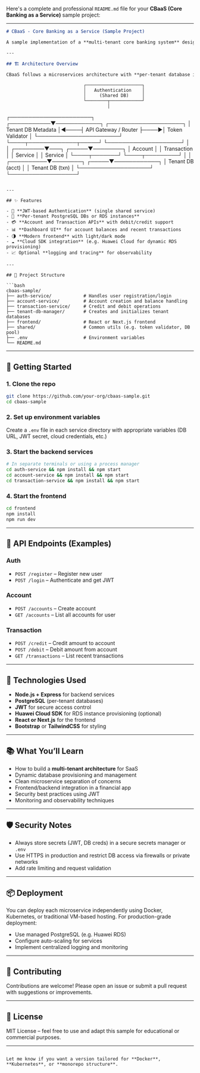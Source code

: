 Here's a complete and professional `README.md` file for your **CBaaS (Core Banking as a Service)** sample project:

---

```markdown
# CBaaS - Core Banking as a Service (Sample Project)

A sample implementation of a **multi-tenant core banking system** designed as a set of microservices with support for tenant-level database isolation, secure authentication, and modern frontend integration. Each tenant can create accounts, perform credit/debit transactions, and view financial summaries.

---

## 🏗️ Architecture Overview

CBaaS follows a microservices architecture with **per-tenant database isolation**:

```

```
                             ┌─────────────────────┐
                             │   Authentication    │
                             │     (Shared DB)     │
                             └────────┬────────────┘
                                      │
```

┌──────────────────────┐     ┌───────────▼────────────┐     ┌────────────────────┐
│  Tenant DB Metadata  │◄────┤  API Gateway / Router  ├────►│   Token Validator   │
└──────────────────────┘     └────┬─────────────┬─────┘     └────────────────────┘
│             │
┌────────▼───┐   ┌─────▼────────┐
│ Account    │   │ Transaction  │
│ Service    │   │ Service      │
└────┬───────┘   └────┬─────────┘
│                │
┌──────────▼────────┐ ┌─────▼────────────┐
│ Tenant DB (acct)  │ │ Tenant DB (txn)  │
└───────────────────┘ └──────────────────┘

````

---

## ✨ Features

- 🔐 **JWT-based Authentication** (single shared service)
- 🏦 **Per-tenant PostgreSQL DBs or RDS instances**
- 💳 **Account and Transaction APIs** with debit/credit support
- 📊 **Dashboard UI** for account balances and recent transactions
- 🌗 **Modern frontend** with light/dark mode
- ☁️ **Cloud SDK integration** (e.g. Huawei Cloud for dynamic RDS provisioning)
- 📈 Optional **logging and tracing** for observability

---

## 📁 Project Structure

```bash
cbaas-sample/
├── auth-service/            # Handles user registration/login
├── account-service/         # Account creation and balance handling
├── transaction-service/     # Credit and debit operations
├── tenant-db-manager/       # Creates and initializes tenant databases
├── frontend/                # React or Next.js frontend
├── shared/                  # Common utils (e.g. token validator, DB pool)
├── .env                     # Environment variables
└── README.md
````

---

## 🚀 Getting Started

### 1. Clone the repo

```bash
git clone https://github.com/your-org/cbaas-sample.git
cd cbaas-sample
```

### 2. Set up environment variables

Create a `.env` file in each service directory with appropriate variables (DB URL, JWT secret, cloud credentials, etc.)

### 3. Start the backend services

```bash
# In separate terminals or using a process manager
cd auth-service && npm install && npm start
cd account-service && npm install && npm start
cd transaction-service && npm install && npm start
```

### 4. Start the frontend

```bash
cd frontend
npm install
npm run dev
```

---

## 🧪 API Endpoints (Examples)

### Auth

* `POST /register` – Register new user
* `POST /login` – Authenticate and get JWT

### Account

* `POST /accounts` – Create account
* `GET /accounts` – List all accounts for user

### Transaction

* `POST /credit` – Credit amount to account
* `POST /debit` – Debit amount from account
* `GET /transactions` – List recent transactions

---

## 🧰 Technologies Used

* **Node.js + Express** for backend services
* **PostgreSQL** (per-tenant databases)
* **JWT** for secure access control
* **Huawei Cloud SDK** for RDS instance provisioning (optional)
* **React or Next.js** for the frontend
* **Bootstrap** or **TailwindCSS** for styling

---

## 📚 What You’ll Learn

* How to build a **multi-tenant architecture** for SaaS
* Dynamic database provisioning and management
* Clean microservice separation of concerns
* Frontend/backend integration in a financial app
* Security best practices using JWT
* Monitoring and observability techniques

---

## 🛡️ Security Notes

* Always store secrets (JWT, DB creds) in a secure secrets manager or `.env`
* Use HTTPS in production and restrict DB access via firewalls or private networks
* Add rate limiting and request validation

---

## 📦 Deployment

You can deploy each microservice independently using Docker, Kubernetes, or traditional VM-based hosting. For production-grade deployment:

* Use managed PostgreSQL (e.g. Huawei RDS)
* Configure auto-scaling for services
* Implement centralized logging and monitoring

---

## 🤝 Contributing

Contributions are welcome! Please open an issue or submit a pull request with suggestions or improvements.

---

## 📄 License

MIT License – feel free to use and adapt this sample for educational or commercial purposes.

---

```

Let me know if you want a version tailored for **Docker**, **Kubernetes**, or **monorepo structure**.
```
